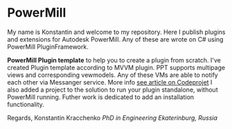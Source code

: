 # PowerMill
My name is Konstantin and welcome to my repository. 
Here I publish plugins and extensions for Autodesk PowerMill.
Any of these are wrote on C# using PowerMill PluginFramework.

**PowerMill Plugin template** to help you to create a plugin from scratch. I've created Plugin template according to MVVM plugin. 
PPT supports multipage views and corresponding vewmodels. Any of these VMs are able to notify each other via Messanger service. More info [see article on Codeprojet](https://www.codeproject.com/Articles/173618/MVVM-sharp-Episode-1)
I also added a project to the solution to run your plugin standalone, without PowerMill running. 
Futher work is dedicated to add an installation functionality. 

Regards,
Konstantin Kracchenko
_PhD in Engineering_
_Ekaterinburg, Russia_